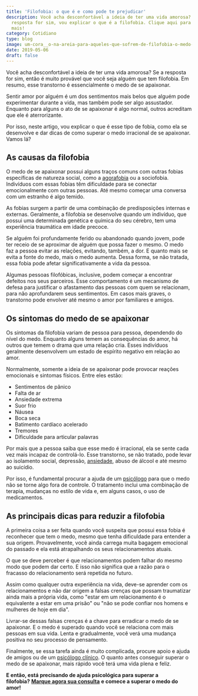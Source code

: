 ```yaml
---
title: 'Filofobia: o que é e como pode te prejudicar'
description: Você acha desconfortável a ideia de ter uma vida amorosa? Se a
  resposta for sim, vou explicar o que é a filofobia. Clique aqui para saber
  mais!
category: Cotidiano
type: blog
image: um-cora__o-na-areia-para-aqueles-que-sofrem-de-filofobia-o-medo-de-se-apaixonar.jpg
date: 2019-05-06
draft: false
---
```


Você acha desconfortável a ideia de ter uma vida amorosa? Se a resposta for sim, então é muito provável que você seja alguém que tem filofobia. Em resumo, esse transtorno é essencialmente o medo de se apaixonar.

Sentir amor por alguém é um dos sentimentos mais belos que alguém pode experimentar durante a vida, mas também pode ser algo assustador. Enquanto para alguns o ato de se apaixonar é algo normal, outros acreditam que ele é aterrorizante.

Por isso, neste artigo, vou explicar o que é esse tipo de fobia, como ela se desenvolve e dar dicas de como superar o medo irracional de se apaixonar. Vamos lá?

## **As causas da filofobia**

O medo de se apaixonar possui alguns traços comuns com outras fobias específicas de natureza social, como a [agorafobia](https://yuribusin.com.br/agorafobia-sintomas/) ou a sociofobia. Indivíduos com essas fobias têm dificuldade para se conectar emocionalmente com outras pessoas. Até mesmo começar uma conversa com um estranho é algo temido.

As fobias surgem a partir de uma combinação de predisposições internas e externas. Geralmente, a filofobia se desenvolve quando um indivíduo, que possui uma determinada genética e química do seu cérebro, tem uma experiência traumática em idade precoce.

Se alguém foi profundamente ferido ou abandonado quando jovem, pode ter receio de se aproximar de alguém que possa fazer o mesmo. O medo faz a pessoa evitar as relações, evitando, também, a dor. E quanto mais se evita a fonte do medo, mais o medo aumenta. Dessa forma, se não tratada, essa fobia pode afetar significativamente a vida da pessoa.

Algumas pessoas filofóbicas, inclusive, podem começar a encontrar defeitos nos seus parceiros. Esse comportamento é um mecanismo de defesa para justificar o afastamento das pessoas com quem se relacionam, para não aprofundarem seus sentimentos. Em casos mais graves, o transtorno pode envolver até mesmo o amor por familiares e amigos.

## **Os sintomas do medo de se apaixonar**

Os sintomas da filofobia variam de pessoa para pessoa, dependendo do nível do medo. Enquanto alguns temem as consequências do amor, há outros que temem o drama que uma relação cria. Esses indivíduos geralmente desenvolvem um estado de espírito negativo em relação ao amor.

Normalmente, somente a ideia de se apaixonar pode provocar reações emocionais e sintomas físicos. Entre eles estão:

- Sentimentos de pânico
- Falta de ar
- Ansiedade extrema
- Suor frio
- Náusea
- Boca seca
- Batimento cardíaco acelerado
- Tremores
- Dificuldade para articular palavras

Por mais que a pessoa saiba que esse medo é irracional, ela se sente cada vez mais incapaz de controlá-lo. Esse transtorno, se não tratado, pode levar ao isolamento social, depressão, [ansiedade](https://yuribusin.com.br/ansiedade-o-mal-do-novo-seculo/), abuso de álcool e até mesmo ao suicídio.

Por isso, é fundamental procurar a ajuda de um [psicólogo](https://yuribusin.com.br/sobre-o-yuri-busin/) para que o medo não se torne algo fora de controle. O tratamento inclui uma combinação de terapia, mudanças no estilo de vida e, em alguns casos, o uso de medicamentos.

## **As principais dicas para reduzir a filofobia**

A primeira coisa a ser feita quando você suspeita que possui essa fobia é reconhecer que tem o medo, mesmo que tenha dificuldade para entender a sua origem. Provavelmente, você ainda carrega muita bagagem emocional do passado e ela está atrapalhando os seus relacionamentos atuais.

O que se deve perceber é que relacionamentos podem falhar do mesmo modo que podem dar certo. E isso não significa que a razão para o fracasso do relacionamento será repetida no futuro.

Assim como qualquer outra experiência na vida, deve-se aprender com os relacionamentos e não dar origem a falsas crenças que possam traumatizar ainda mais a própria vida, como "estar em um relacionamento é o equivalente a estar em uma prisão" ou "não se pode confiar nos homens e mulheres de hoje em dia".

Livrar-se dessas falsas crenças é a chave para erradicar o medo de se apaixonar. E o medo é superado quando você se relaciona com mais pessoas em sua vida. Lenta e gradualmente, você verá uma mudança positiva no seu processo de pensamento.

Finalmente, se essa tarefa ainda é muito complicada, procure apoio e ajuda de amigos ou de um [psicólogo clínico](https://yuribusin.com.br/pra-que-serve-um-psicologo-clinico/). O quanto antes conseguir superar o medo de se apaixonar, mais rápido você terá uma vida plena e feliz.

**E então, está precisando de ajuda psicológica para superar a filofobia?** **[Marque agora sua consulta](https://yuribusin.com.br/contato/)** **e comece a superar o medo do amor!**
